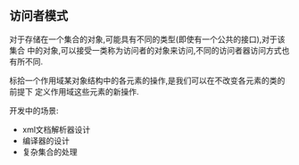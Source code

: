 访问者模式
--
对于存储在一个集合的对象,可能具有不同的类型(即使有一个公共的接口),对于该集合
中的对象,可以接受一类称为访问者的对象来访问,不同的访问者器访问方式也有所不同.

标拾一个作用域某对象结构中的各元素的操作,是我们可以在不改变各元素的类的前提下
定义作用域这些元素的新操作.

开发中的场景:
- xml文档解析器设计
- 编译器的设计
- 复杂集合的处理